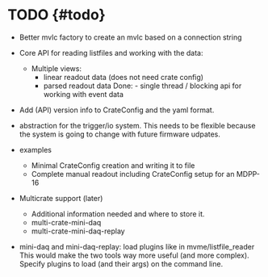 TODO {#todo}
============

* Better mvlc factory to create an mvlc based on a connection string

* Core API for reading listfiles and working with the data:
  - Multiple views:
    - linear readout data (does not need crate config)
    - parsed readout data
  Done: - single thread / blocking api for working with event data
* Add (API) version info to CrateConfig and the yaml format.

* abstraction for the trigger/io system. This needs to be flexible because the
  system is going to change with future firmware udpates.

* examples
  - Minimal CrateConfig creation and writing it to file
  - Complete manual readout including CrateConfig setup for an MDPP-16

* Multicrate support (later)
  - Additional information needed and where to store it.
  - multi-crate-mini-daq
  - multi-crate-mini-daq-replay

* mini-daq and mini-daq-replay: load plugins like in mvme/listfile_reader This
  would make the two tools way more useful (and more complex). Specify plugins
  to load (and their args) on the command line.
